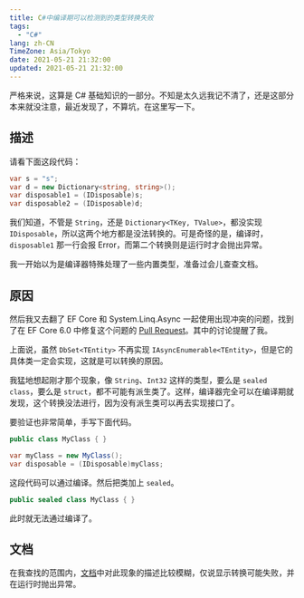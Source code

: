 ```yaml
---
title: C#中编译期可以检测到的类型转换失败
tags:
  - "C#"
lang: zh-CN
TimeZone: Asia/Tokyo
date: 2021-05-21 21:32:00
updated: 2021-05-21 21:32:00
---
```

严格来说，这算是 C# 基础知识的一部分。不知是太久远我记不清了，还是这部分本来就没注意，最近发现了，不算坑，在这里写一下。

<!--more-->

## 描述
请看下面这段代码：

```cs
var s = "s";
var d = new Dictionary<string, string>();
var disposable1 = (IDisposable)s;
var disposable2 = (IDisposable)d;
```

我们知道，不管是 `String`，还是 `Dictionary<TKey, TValue>`，都没实现 `IDisposable`，所以这两个地方都是没法转换的。可是奇怪的是，编译时，`disposable1` 那一行会报 Error，而第二个转换则是运行时才会抛出异常。

我一开始以为是编译器特殊处理了一些内置类型，准备过会儿查查文档。

## 原因
然后我又去翻了 EF Core 和 System.Linq.Async 一起使用出现冲突的问题，找到了在 EF Core 6.0 中修复这个问题的 [Pull Request](https://github.com/dotnet/efcore/pull/24145/files#diff-88b4b541856db15aa272d41dfa05e1226323f89154cdc4089bb357e4b3e6c037R57)。其中的讨论提醒了我。

上面说，虽然 `DbSet<TEntity>` 不再实现 `IAsyncEnumerable<TEntity>`，但是它的具体类一定会实现，这就是可以转换的原因。

我猛地想起刚才那个现象，像 `String`、`Int32` 这样的类型，要么是 `sealed class`，要么是 `struct`，都不可能有派生类了。这样，编译器完全可以在编译期就发现，这个转换没法进行，因为没有派生类可以再去实现接口了。

要验证也非常简单，手写下面代码。

```cs
public class MyClass { }

var myClass = new MyClass();
var disposable = (IDisposable)myClass;
```

这段代码可以通过编译。然后把类加上 `sealed`。

```cs
public sealed class MyClass { }
```

此时就无法通过编译了。

## 文档
在我查找的范围内，[文档](https://docs.microsoft.com/en-us/dotnet/csharp/language-reference/operators/type-testing-and-cast#cast-expression)中对此现象的描述比较模糊，仅说显示转换可能失败，并在运行时抛出异常。